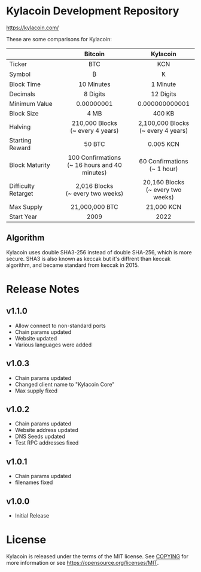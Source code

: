 Kylacoin Development Repository
=====================================

https://kylacoin.com/

These are some comparisons for Kylacoin:

|                      | Bitcoin                                         | Kylacoin                                 |
| :----                |     :---:                                       |       :----:                             |
| Ticker               | BTC                                             | KCN                                      |
| Symbol               | ₿                                               | Ꝁ                                        |
| Block Time           | 10 Minutes                                      | 1 Minute                                 |
| Decimals             | 8 Digits                                        | 12 Digits                                |
| Minimum Value        | 0.00000001                                      | 0.000000000001                           |
| Block Size           | 4 MB                                            | 400 KB                                   |
| Halving              | 210,000 Blocks<br>(~ every 4 years)             | 2,100,000 Blocks<br>(~ every 4 years)    |
| Starting Reward      | 50 BTC                                          | 0.005 KCN                                |
| Block Maturity       | 100 Confirmations<br>(~ 16 hours and 40 minutes)| 60 Confirmations<br>(~ 1 hour)           |
| Difficulty Retarget  | 2,016 Blocks<br>(~ every two weeks)             | 20,160 Blocks<br>(~ every two weeks)     |
| Max Supply           | 21,000,000 BTC                                  | 21,000 KCN                               |
| Start Year           | 2009                                            | 2022                                     |

Algorithm
-------
Kylacoin uses double SHA3-256 instead of double SHA-256, which is more secure. SHA3 is also known as keccak but it's diffrent than keccak algorithm, and became standard from keccak in 2015.

Release Notes
=======
v1.1.0
-------
* Allow connect to non-standard ports
* Chain params updated
* Website updated
* Various languages were added

v1.0.3
-------
* Chain params updated
* Changed client name to "Kylacoin Core"
* Max supply fixed

v1.0.2
-------
* Chain params updated
* Website address updated
* DNS Seeds updated
* Test RPC addresses fixed

v1.0.1
-------
* Chain params updated
* filenames fixed

v1.0.0
-------
* Initial Release

License
=======

Kylacoin is released under the terms of the MIT license. See [COPYING](COPYING) for more
information or see https://opensource.org/licenses/MIT.
